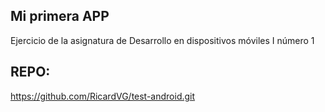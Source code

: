 ## Mi primera APP

Ejercicio de la asignatura de Desarrollo en dispositivos móviles I número 1

## REPO:

https://github.com/RicardVG/test-android.git
